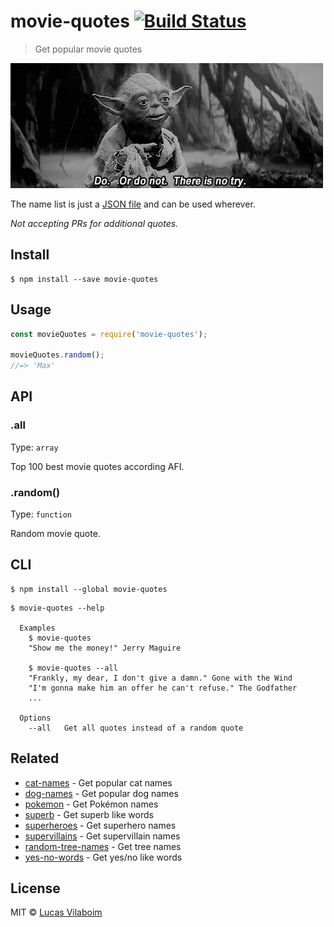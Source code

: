 # movie-quotes [![Build Status](https://travis-ci.org/vilaboim/movie-quotes.svg?branch=master)](https://travis-ci.org/vilaboim/movie-quotes)

> Get popular movie quotes

![](yoda.gif)

The name list is just a [JSON file](movie-quotes.json) and can be used wherever.

*Not accepting PRs for additional quotes.*


## Install

```
$ npm install --save movie-quotes
```


## Usage

```js
const movieQuotes = require('movie-quotes');

movieQuotes.random();
//=> 'Max'
```


## API

### .all

Type: `array`

Top 100 best movie quotes according AFI.

### .random()

Type: `function`

Random movie quote.


## CLI

```
$ npm install --global movie-quotes
```

```
$ movie-quotes --help

  Examples
    $ movie-quotes
    "Show me the money!" Jerry Maguire

    $ movie-quotes --all
	"Frankly, my dear, I don't give a damn." Gone with the Wind
    "I'm gonna make him an offer he can't refuse." The Godfather
    ...

  Options
    --all   Get all quotes instead of a random quote
```


## Related

- [cat-names](https://github.com/sindresorhus/cat-names) - Get popular cat names
- [dog-names](https://github.com/sindresorhus/dog-names) - Get popular dog names
- [pokemon](https://github.com/sindresorhus/pokemon) - Get Pokémon names
- [superb](https://github.com/sindresorhus/superb) - Get superb like words
- [superheroes](https://github.com/sindresorhus/superheroes) - Get superhero names
- [supervillains](https://github.com/sindresorhus/supervillains) - Get supervillain names
- [random-tree-names](https://github.com/pguth/random-tree-names) - Get tree names
- [yes-no-words](https://github.com/sindresorhus/yes-no-words) - Get yes/no like words


## License

MIT © [Lucas Vilaboim](http://vilaboim.com)
